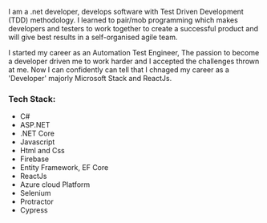   I am a .net developer, develops software with Test Driven Development (TDD) methodology. I learned to pair/mob programming which makes developers and testers to work together to create a successful product and will give best results in a self-organised agile team.

  I started my career as an Automation Test Engineer, The passion to become a developer driven me to work harder and I accepted the challenges thrown at me. Now I can confidently can tell that I chnaged my career as a 'Developer' majorly Microsoft Stack and ReactJs.

### Tech Stack: ###
* C#
* ASP.NET
* .NET Core
* Javascript
* Html and Css
* Firebase
* Entity Framework, EF Core
* ReactJs
* Azure cloud Platform
* Selenium
* Protractor
* Cypress
